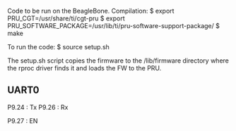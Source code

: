 
Code to be run on the BeagleBone.
Compilation:
$ export PRU_CGT=/usr/share/ti/cgt-pru
$ export PRU_SOFTWARE_PACKAGE=/usr/lib/ti/pru-software-support-package/
$ make 

To run the code:
$ source setup.sh


The setup.sh script copies the firmware to the /lib/firmware directory
where the rproc driver finds it and loads the FW to the PRU.

UART0
------
P9.24 : Tx
P9.26 : Rx

P9.27 : EN 
